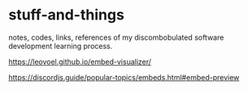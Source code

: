 # stuff-and-things
notes, codes, links, references of my discombobulated software development learning process.


https://leovoel.github.io/embed-visualizer/

https://discordjs.guide/popular-topics/embeds.html#embed-preview
